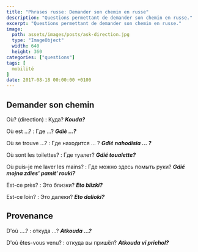 ```yaml
---
title: "Phrases russe: Demander son chemin en russe"
description: "Questions permettant de demander son chemin en russe."
excerpt: "Questions permettant de demander son chemin en russe."
image:
  path: assets/images/posts/ask-direction.jpg
  type: "ImageObject"
  width: 640
  height: 360
categories: ["questions"]
tags: [
  mobilité
]
date: 2017-08-18 00:00:00 +0100
---
```



## Demander son chemin

Où? (direction)
: Куда?
*__Kouda?__*

Où est …?
: Где …?
*__Gdiè …?__*

Où se trouve ...?
: Где находится ... ?
*__Gdié nahodisia ... ?__*

Où sont les toilettes?
: Где туалет?
*__Gdié toualette?__*

Où puis-je me laver les mains?
: Где можно здесь помыть руки?
*__Gdié mojna zdies' pamit' rouki?__*

Est-ce près?
: Это близки?
*__Eto blizki?__*

Est-ce loin?
: Это далеки?
*__Eto dalioki?__*


## Provenance

D'où ….?
: откуда ...?
*__Atkouda ...?__*

D'où êtes-vous venu?
: откуда вы пришёл?
*__Atkouda vi prichol?__*
